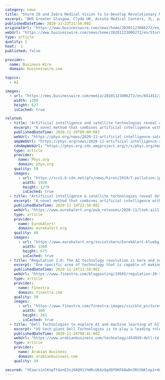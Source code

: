 ```yaml
---
category: news
title: "Storm ID and Zebra Medical Vision to Co-Develop Revolutionary New AI Based Osteoporosis Prevention Solution as Part Of UK-Israel Collaboration"
excerpt: "NHS Greater Glasgow, Clyde UK, Assuta Medical Centers, IL, partner with Storm ID and Zebra Medical Vision for early detection of osteoporosis"
publishedDateTime: 2020-11-23T21:56:00Z
originalUrl: "https://www.businesswire.com/news/home/20201123006272/en/Storm-ID-and-Zebra-Medical-Vision-to-Co-Develop-Revolutionary-New-AI-Based-Osteoporosis-Prevention-Solution-as-Part-Of-UK-Israel-Collaboration"
webUrl: "https://www.businesswire.com/news/home/20201123006272/en/Storm-ID-and-Zebra-Medical-Vision-to-Co-Develop-Revolutionary-New-AI-Based-Osteoporosis-Prevention-Solution-as-Part-Of-UK-Israel-Collaboration"
type: article
quality: 1
heat: -1
published: false

provider:
  name: Business Wire
  domain: businesswire.com

topics:
  - AI

images:
  - url: "https://mms.businesswire.com/media/20201123006272/en/841451/23/PR22_11Orange_%281%29.jpg"
    width: 1200
    height: 627
    isCached: true

related:
  - title: "Artificial intelligence and satellite technologies reveal detailed map of air pollution across UK"
    excerpt: "A novel method that combines artificial intelligence with remote sensing satellite technologies has produced the most detailed coverage of air pollution in Britain to date."
    publishedDateTime: 2020-11-20T09:00:00Z
    webUrl: "https://phys.org/news/2020-11-artificial-intelligence-satellite-technologies-reveal.html"
    ampWebUrl: "https://phys.org/news/2020-11-artificial-intelligence-satellite-technologies-reveal.amp"
    cdnAmpWebUrl: "https://phys-org.cdn.ampproject.org/c/s/phys.org/news/2020-11-artificial-intelligence-satellite-technologies-reveal.amp"
    type: article
    provider:
      name: Phys.org
      domain: phys.org
    quality: 59
    images:
      - url: "https://scx2.b-cdn.net/gfx/news/hires/2019/7-pollution.jpg"
        width: 1920
        height: 1279
        isCached: true
  - title: "Artificial intelligence & satellite technologies reveal detailed map of air pollution across UK"
    excerpt: "A novel method that combines artificial intelligence with remote sensing satellite technologies has produced the most detailed coverage of air pollution in Britain to date. Highlighted by new research led by the London School of Hygiene & Tropical Medicine (LSHTM) and published in Remote Sensing,"
    publishedDateTime: 2020-11-19T23:34:00Z
    webUrl: "https://www.eurekalert.org/pub_releases/2020-11/lsoh-ai111820.php"
    type: article
    provider:
      name: EurekAlert!
      domain: eurekalert.org
    quality: 40
    images:
      - url: "https://www.eurekalert.org/socialshare/EurekAlert-bluebg_Twitter_1200x675.jpg"
        width: 1200
        height: 675
        isCached: true
  - title: "Regulation 2.0: The AI technology revolution is here and now"
    excerpt: "One specific area of technology that is capable of making a huge impact on regulatory compliance now and in the future is AI. Welcome to Finextra. We use cookies to help us to deliver our services. We'll assume you're ok with this,"
    publishedDateTime: 2020-11-24T12:10:00Z
    webUrl: "https://www.finextra.com/blogposting/19565/regulation-20-the-ai-technology-revolution-is-here-and-now"
    type: article
    provider:
      name: Finextra
      domain: finextra.com
    quality: 39
    images:
      - url: "https://www.finextra.com/finextra-images/visible_pictures/550eaedf-39a4-4dfb-9f5a-6767a5dc7778.png"
        width: 500
        height: 281
        isCached: true
  - title: "Dell Technologies to explore AI and machine learning at GITEX 2020"
    excerpt: "US tech giant Dell Technologies is to play a leading role in GITEX Technology Week 2020. Dell is a Gold sponsor and will take up a host of speaking opportunities at the Dubai Worl"
    publishedDateTime: 2020-11-24T08:41:00Z
    webUrl: "https://www.arabianbusiness.com/technology/454939-dell-to-explore-ai-machine-learning-at-gitex-2020"
    type: article
    provider:
      name: Arabian Business
      domain: arabianbusiness.com
    quality: 34

secured: "YEswrziolKnpTtGnnE3xjKAQ91thHRcUK4zQqdOfOKFk0wDn3RtXbKlop1+4C1QeayZnBwVkZiiyfQMjyah6kJrlyI4Mv7pVsCPtr9byYggY2a2a9B+kzz9FWoQGGq6kO/wrMr2EVlbk56y23X/rIVJbmoBAMvRoui1Oi5LanwNGZKN1+8MleZrtGVnpr1fF1CxFCwjULjoVALxjkgaUualk75C0JN3dKO1FNUGJI1P2si+TIAqdGh8xNykW6lTbqn9V3nEQ2lKoyaMfR9GLuZ395vbiHAqURccUk46nbih05fj2Ai38bZ+z/3aotI1VCIw9Zti9WvOss0Ag8tkbUhMB0xJeHlgDeUc04HXKAMs=;QcSt+tn9nxEbPQXfCTUfBw=="
---
```


